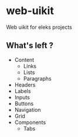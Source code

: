 # web-uikit
Web uikit for eleks projects

## What's left ?
* Content
  * Links
  * Lists
  * Paragraphs
* Headers
* Labels
* Inputs
* Buttons
* Navigation
* Grid
* Components
  * Tabs
